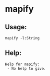 mapify
====================

Usage:
--------------------
```
mapify -l:String 

```

Help:
--------------------
```
Help for mapify:
 - No help to give.

```
